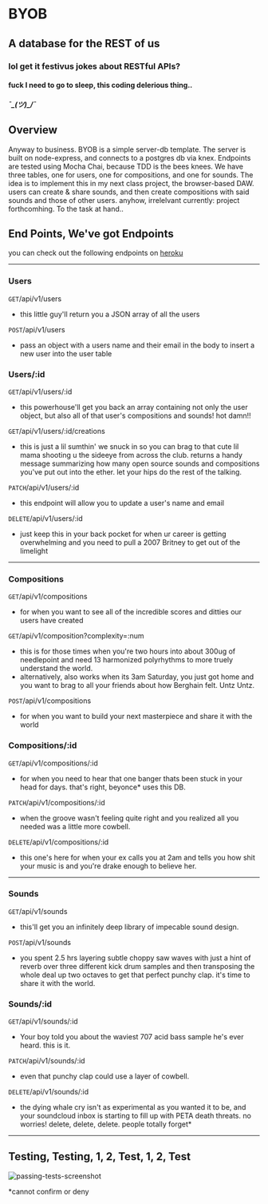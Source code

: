 # BYOB

## A database for the REST of us

### lol get it festivus jokes about RESTful APIs?

#### fuck I need to go to sleep, this coding delerious thing..

##### ¯\_(ツ)_/¯

## Overview
Anyway to business. BYOB is a simple server-db template. The server is built on node-express, and connects to a postgres db via knex. Endpoints are tested using Mocha Chai, because TDD is the bees knees.  We have three tables, one for users, one for compositions, and one for sounds. The idea is to implement this in my next class project, the browser-based DAW. users can create & share sounds, and then create compositions with said sounds and those of other users. anyhow, irrelelvant currently: project forthcomhing. To the task at hand..

## End Points, We've got Endpoints
you can check out the following endpoints on [heroku](https://byob-dan1.herokuapp.com/)
*****
### Users

<code>GET</code>/api/v1/users

* this little guy'll return you a JSON array of all the users

<code>POST</code>/api/v1/users

* pass an object with a users name and their email in the body to insert a new user into the user table

### Users/:id

<code>GET</code>/api/v1/users/:id

* this powerhouse'll get you back an array containing not only the user object, but also all of that user's compositions and sounds! hot damn!!

<code>GET</code>/api/v1/users/:id/creations

* this is just a lil sumthin' we snuck in so you can brag to that cute lil mama shooting u the sideeye from across the club. returns a handy message summarizing how many open source sounds and compositions you've put out into the ether. let your hips do the rest of the talking.

<code>PATCH</code>/api/v1/users/:id

* this endpoint will allow you to update a user's name and email

<code>DELETE</code>/api/v1/users/:id

* just keep this in your back pocket for when ur career is getting overwhelming and you need to pull a 2007 Britney to get out of the limelight

***

### Compositions

<code>GET</code>/api/v1/compositions

* for when you want to see all of the incredible scores and ditties our users have created

<code>GET</code>/api/v1/composition?complexity=:num

* this is for those times when you're two hours into about 300ug of needlepoint and need 13 harmonized polyrhythms to more truely understand the world.
* alternatively, also works when its 3am Saturday, you just got home and you want to brag to all your friends about how Berghain felt. Untz Untz.

<code>POST</code>/api/v1/compositions

* for when you want to build your next masterpiece and share it with the world

### Compositions/:id

<code>GET</code>/api/v1/compositions/:id

* for when you need to hear that one banger thats been stuck in your head for days. that's right, beyonce* uses this DB.

<code>PATCH</code>/api/v1/compositions/:id

* when the groove wasn't feeling quite right and you realized all you needed was a little more cowbell.

<code>DELETE</code>/api/v1/compositions/:id

* this one's here for when your ex calls you at 2am and tells you how shit your music is and you're drake enough to believe her.

***

### Sounds

<code>GET</code>/api/v1/sounds

* this'll get you an infinitely deep library of impecable sound design.

<code>POST</code>/api/v1/sounds

* you spent 2.5 hrs layering subtle choppy saw waves with just a hint of reverb over three different kick drum samples and then transposing the whole deal up two octaves to get that perfect punchy clap. it's time to share it with the world.

### Sounds/:id

<code>GET</code>/api/v1/sounds/:id

* Your boy told you about the waviest 707 acid bass sample he's ever heard. this is it.

<code>PATCH</code>/api/v1/sounds/:id

* even that punchy clap could use a layer of cowbell.

<code>DELETE</code>/api/v1/sounds/:id

* the dying whale cry isn't as experimental as you wanted it to be, and your soundcloud inbox is starting to fill up with PETA death threats. no worries! delete, delete, delete. people totally forget*  

***

## Testing, Testing, 1, 2, Test, 1, 2, Test

![passing-tests-screenshot](http://i.imgur.com/c7lZroW.png)

*cannot confirm or deny

